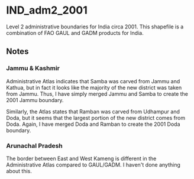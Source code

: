 # IND_adm2_2001

Level 2 administrative boundaries for India circa 2001. This shapefile is a combination of FAO GAUL and GADM products for India.

## Notes

### Jammu & Kashmir

Administrative Atlas indicates that Samba was carved from Jammu and Kathua, but in fact it looks like the majority of the new district was taken from Jammu. Thus, I have simply merged Jammu and Samba to create the 2001 Jammu boundary.

Similarly, the Atlas states that Ramban was carved from Udhampur and Doda, but it seems that the largest portion of the new district comes from Doda. Again, I have merged Doda and Ramban to create the 2001 Doda boundary.

### Arunachal Pradesh

The border between East and West Kameng is different in the Administrative Atlas compared to GAUL/GADM. I haven't done anything about this.
